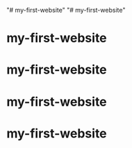 "# my-first-website" 
"# my-first-website" 
# my-first-website
# my-first-website
# my-first-website
# my-first-website
